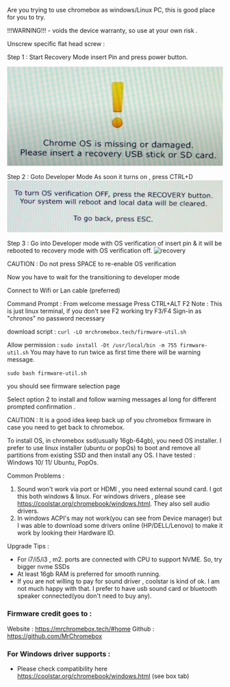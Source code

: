 Are you trying to use chromebox as windows/Linux PC, this is good place for you to try. 

!!!WARNING!!! - voids the device warranty, so use at your own risk . 

Unscrew specific flat head screw : 


Step 1 : Start Recovery Mode
insert Pin and press power button. 

![recovery](/images/hw/asus-chromebox/recovery_mode.JPG)

Step 2 : Goto Developer Mode
As soon it turns on , press CTRL+D
![recovery1](/images/hw/asus-chromebox/Developer_mode.JPG)

Step 3 : Go into Developer mode with OS verification of 
insert pin & it will be rebooted to recovery mode with OS verification off.
![recovery](/images/hw/asus-chromebox/os)

CAUTION : Do not press SPACE to re-enable OS verification 

Now you have to wait for the transitioning to developer mode 



Connect to Wifi or Lan cable (preferred) 

Command Prompt : 
From welcome message Press CTRL+ALT F2 
Note : This is just linux terminal, if you don't see F2 working try F3/F4 
Sign-in as "chronos" no password necessary  

download script : 
```curl -LO mrchromebox.tech/firmware-util.sh``` 

Allow permission : 
```sudo install -Dt /usr/local/bin -m 755 firmware-util.sh``` 
You may have to run twice as first time there will be warning message. 

```sudo bash firmware-util.sh``` 

you should see firmware selection page

Select option 2 to install and follow warning messages al long for different prompted confirmation .

CAUTION : It is a good idea keep back up of you chromebox firmware in case you need to get back to chromebox. 

To install OS, in chromebox ssd(usually 16gb-64gb), you need OS installer. I prefer to use linux installer (ubuntu or popOs) to boot and remove all partitions from existing SSD and then install any OS. 
I have tested : Windows 10/ 11/ Ubuntu, PopOs. 

Common Problems : 
1. Sound won't work via port or HDMI , you need external sound card. I got this both windows & linux. For windows drivers , please see https://coolstar.org/chromebook/windows.html. They also sell audio drivers. 
2. In windows ACPI's may not work(you can see from Device manager) but I was able to download some drivers online (HP/DELL/Lenovo) to make it work by looking their Hardware ID. 


Upgrade Tips : 
- For i7/i5/i3 , m2. ports are connected with CPU to support NVME. So, try bigger nvme SSDs
- At least 16gb RAM is preferred for smooth running. 
- If you are not willing to pay for sound driver , coolstar is kind of ok. I am not much happy with that. I prefer to have usb sound card or bluetooth speaker connected(you don't need to buy any). 

### Firmware credit goes to :
Website : https://mrchromebox.tech/#home
Github : https://github.com/MrChromebox

### For Windows driver supports : 
- Please check compatibility here https://coolstar.org/chromebook/windows.html (see box tab) 


